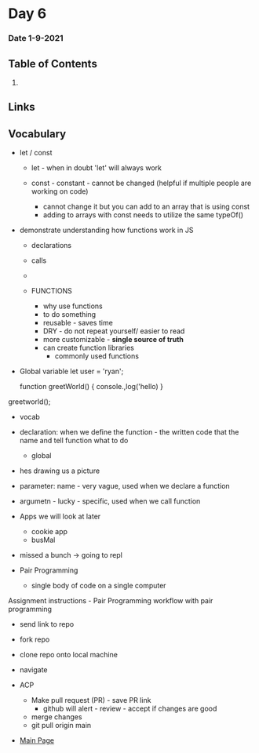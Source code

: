 # Day 6
### Date 1-9-2021
  
## Table of Contents
1. []()

## Links

## Vocabulary

- let / const
  - let - when in doubt 'let' will always work

  - const - constant - cannot be changed (helpful if multiple people are working on code)
    - cannot change it but you can add to an array that is using const
    - adding to arrays with const needs to utilize the same typeOf()


- demonstrate understanding how functions work in JS
  - declarations
  - calls
  -  

  - FUNCTIONS
    - why use functions
    - to do something
    - reusable - saves time
    - DRY - do not repeat yourself/ easier to read
    - more customizable - **single source of truth**
    - can create function libraries
      - commonly used functions

- Global variable
    let user = 'ryan';

    function greetWorld() {
      console.,log('hello)
    }
 
greetworld();


 - vocab
  - declaration: when we define the function - the written code that the name and tell function what to do
    - global
 - hes drawing us a picture


- parameter: name - very vague, used when we declare a function
- argumetn - lucky - specific, used when we call function


- Apps we will look at later
  - cookie app
  - busMal
- missed a bunch -> going to repl

- Pair Programming
  - single body of code on a single computer


Assignment instructions - Pair Programming workflow with pair programming
 - send link to repo
 - fork repo
 - clone repo onto local machine
 - navigate
 - ACP


    - Make pull request (PR) - save PR link
      - github will alert - review - accept if changes are good
    - merge changes
    - git pull origin main




- [Main Page](https://jinman36.github.io/reading-notes/)